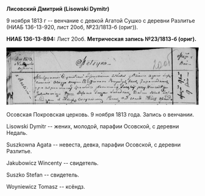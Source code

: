 **Лисовский Дмитрий (Lisowski Dymitr)**

9 ноября 1813 г -- венчание с девкой Агатой Сушко с деревни Разлитье
(НИАБ 136-13-920, лист 20об, №23/1813-б (ориг)).

**НИАБ 136-13-894:** Лист 20об. **Метрическая запись №23/1813-б
(ориг).**

![](./media/d44270ea3b059599e6f351ced9a2f3cd13c7e888.png)

Осовская Покровская церковь. 9 ноября 1813 года. Запись о венчании.

Lisowski Dymitr -- жених, молодой, парафии Осовской, с деревни Недаль.

Suszkowna Agata -- невеста, девка, парафии Осовской, с деревни Разлитье.

Jakubowicz Wincenty -- свидетель.

Suszko Stefan -- свидетель.

Woyniewicz Tomasz -- ксёндз.
